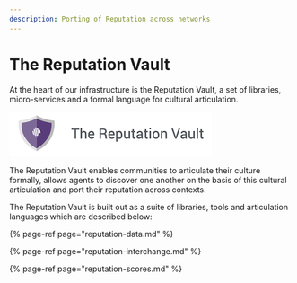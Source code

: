 ```yaml
---
description: Porting of Reputation across networks
---
```


# The Reputation Vault

At the heart of our infrastructure is the Reputation Vault, a set of libraries, micro-services and a formal language for cultural articulation. 

![](../.gitbook/assets/rep-vault.png)

The Reputation Vault enables communities to articulate their culture formally, allows agents to discover one another on the basis of this cultural articulation and port their reputation across contexts. 

The Reputation Vault is built out as a suite of libraries, tools and articulation languages which are described below:

{% page-ref page="reputation-data.md" %}

{% page-ref page="reputation-interchange.md" %}

{% page-ref page="reputation-scores.md" %}









